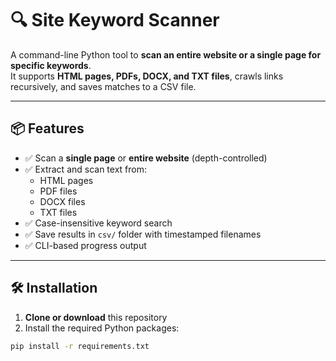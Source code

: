 # 🔍 Site Keyword Scanner

A command-line Python tool to **scan an entire website or a single page for specific keywords**.  
It supports **HTML pages, PDFs, DOCX, and TXT files**, crawls links recursively, and saves matches to a CSV file.

---

## 📦 Features

- ✅ Scan a **single page** or **entire website** (depth-controlled)
- ✅ Extract and scan text from:
  - HTML pages
  - PDF files
  - DOCX files
  - TXT files
- ✅ Case-insensitive keyword search
- ✅ Save results in `csv/` folder with timestamped filenames
- ✅ CLI-based progress output

---

## 🛠 Installation

1. **Clone or download** this repository
2. Install the required Python packages:

```bash
pip install -r requirements.txt
